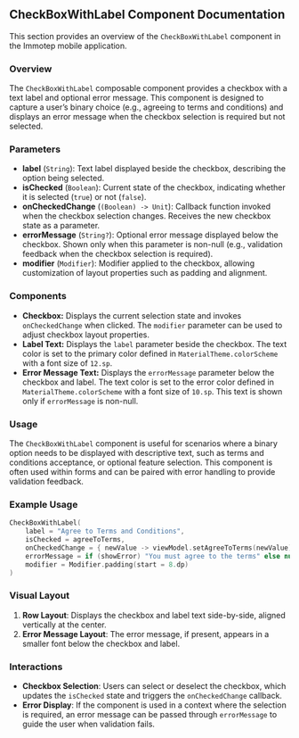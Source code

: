 ## CheckBoxWithLabel Component Documentation

This section provides an overview of the `CheckBoxWithLabel` component in the Immotep mobile application. 

### Overview

The `CheckBoxWithLabel` composable component provides a checkbox with a text label and optional error message. This component is designed to capture a user’s binary choice (e.g., agreeing to terms and conditions) and displays an error message when the checkbox selection is required but not selected.

### Parameters

* **label** (`String`): Text label displayed beside the checkbox, describing the option being selected.
* **isChecked** (`Boolean`): Current state of the checkbox, indicating whether it is selected (`true`) or not (`false`).
* **onCheckedChange** (`(Boolean) -> Unit`): Callback function invoked when the checkbox selection changes. Receives the new checkbox state as a parameter.
* **errorMessage** (`String?`): Optional error message displayed below the checkbox. Shown only when this parameter is non-null (e.g., validation feedback when the checkbox selection is required).
* **modifier** (`Modifier`): Modifier applied to the checkbox, allowing customization of layout properties such as padding and alignment.

### Components

* **Checkbox:** Displays the current selection state and invokes `onCheckedChange` when clicked. The `modifier` parameter can be used to adjust checkbox layout properties.
* **Label Text:** Displays the `label` parameter beside the checkbox. The text color is set to the primary color defined in `MaterialTheme.colorScheme` with a font size of `12.sp`.
* **Error Message Text:** Displays the `errorMessage` parameter below the checkbox and label. The text color is set to the error color defined in `MaterialTheme.colorScheme` with a font size of `10.sp`. This text is shown only if `errorMessage` is non-null.

### Usage

The `CheckBoxWithLabel` component is useful for scenarios where a binary option needs to be displayed with descriptive text, such as terms and conditions acceptance, or optional feature selection. This component is often used within forms and can be paired with error handling to provide validation feedback.

### Example Usage

```kotlin
CheckBoxWithLabel(
    label = "Agree to Terms and Conditions",
    isChecked = agreeToTerms,
    onCheckedChange = { newValue -> viewModel.setAgreeToTerms(newValue) },
    errorMessage = if (showError) "You must agree to the terms" else null,
    modifier = Modifier.padding(start = 8.dp)
)
```

### Visual Layout

1. **Row Layout**: Displays the checkbox and label text side-by-side, aligned vertically at the center.
2. **Error Message Layout**: The error message, if present, appears in a smaller font below the checkbox and label.

### Interactions

* **Checkbox Selection**: Users can select or deselect the checkbox, which updates the `isChecked` state and triggers the `onCheckedChange` callback.
* **Error Display**: If the component is used in a context where the selection is required, an error message can be passed through `errorMessage` to guide the user when validation fails.